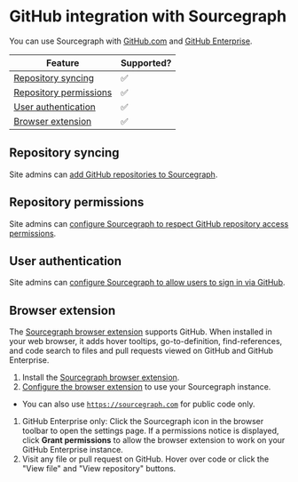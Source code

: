 # GitHub integration with Sourcegraph

You can use Sourcegraph with [GitHub.com](https://github.com) and [GitHub Enterprise](https://enterprise.github.com).

Feature | Supported?
------- | ----------
[Repository syncing](../admin/external_service/github.md#selecting-repositories-for-code-search) | ✅
[Repository permissions](../admin/external_service/github.md#repository-permissions) | ✅
[User authentication](../admin/external_service/github.md#user-authentication) | ✅
[Browser extension](#browser-extension) | ✅

## Repository syncing

Site admins can [add GitHub repositories to Sourcegraph](../admin/external_service/github.md#selecting-repositories-for-code-search).

## Repository permissions

Site admins can [configure Sourcegraph to respect GitHub repository access permissions](../admin/external_service/github.md#repository-permissions).

## User authentication

Site admins can [configure Sourcegraph to allow users to sign in via GitHub](../admin/external_service/github.md#user-authentication).

## Browser extension

The [Sourcegraph browser extension](browser_extension.md) supports GitHub. When installed in your web browser, it adds hover tooltips, go-to-definition, find-references, and code search to files and pull requests viewed on GitHub and GitHub Enterprise.

1.  Install the [Sourcegraph browser extension](browser_extension.md).
1.  [Configure the browser extension](browser_extension.md#configuring-the-sourcegraph-instance-to-use) to use your Sourcegraph instance.

- You can also use [`https://sourcegraph.com`](https://sourcegraph.com) for public code only.

1.  GitHub Enterprise only: Click the Sourcegraph icon in the browser toolbar to open the settings page. If a permissions notice is displayed, click **Grant permissions** to allow the browser extension to work on your GitHub Enterprise instance.
1.  Visit any file or pull request on GitHub. Hover over code or click the "View file" and "View repository" buttons.

